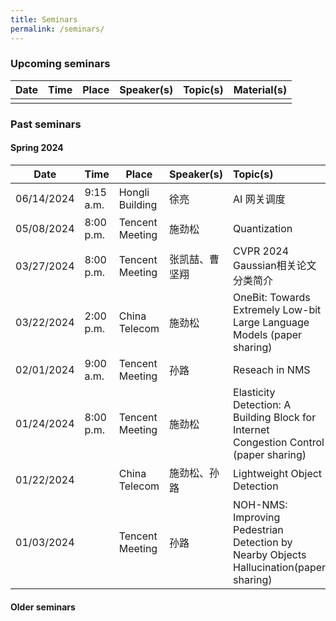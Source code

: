 ```yaml
---
title: Seminars
permalink: /seminars/
---
```


### Upcoming seminars

|Date|Time|Place|Speaker(s)|Topic(s)|Material(s)|
|----|----|-----|----------|:-------|:----------|
|||||||

### Past seminars

#### Spring 2024

|Date|Time|Place|Speaker(s)|Topic(s)|Material(s)|
|----|----|-----|----------|:-------|:----------|
|06/14/2024|9:15 a.m.|Hongli Building|徐亮|AI 网关调度|[slide]({{ site.baseurl }}/documents/seminars/spring2024/061424多媒体组会徐亮.pptx)|
|05/08/2024|8:00 p.m.|Tencent Meeting|施劲松|Quantization|[slide]({{ site.baseurl }}/documents/seminars/spring2024/050824quant.pdf)|
|03/27/2024|8:00 p.m.|Tencent Meeting|张凯喆、曹坚翔|CVPR 2024 Gaussian相关论文分类简介|[slide]({{ site.baseurl }}/documents/seminars/spring2024/032724Gaussian组论文分享.pptx)|
|03/22/2024|2:00 p.m.|China Telecom|施劲松|OneBit: Towards Extremely Low-bit Large Language Models (paper sharing)|[slide]({{ site.baseurl }}/documents/seminars/spring2024/032224onebit.pdf)|
|02/01/2024|9:00 a.m.|Tencent Meeting|孙路|Reseach in NMS||
|01/24/2024|8:00 p.m.|Tencent Meeting|施劲松|Elasticity Detection: A Building Block for Internet Congestion Control (paper sharing)|[slide]({{ site.baseurl }}/documents/seminars/spring2024/012424elasticity_detect.pdf), [paper](https://dl.acm.org/doi/pdf/10.1145/3544216.3544221)|
|01/22/2024| |China Telecom|施劲松、孙路|Lightweight Object Detection|[slide]({{ site.baseurl }}/documents/seminars/spring2024/0122224lod.pdf)|
|01/03/2024| |Tencent Meeting|孙路|NOH-NMS: Improving Pedestrian Detection by Nearby Objects Hallucination(paper sharing)|[slide]({{ site.baseurl }}/documents/seminars/spring2024/010324NMS-Report.pdf)|

#### Older seminars